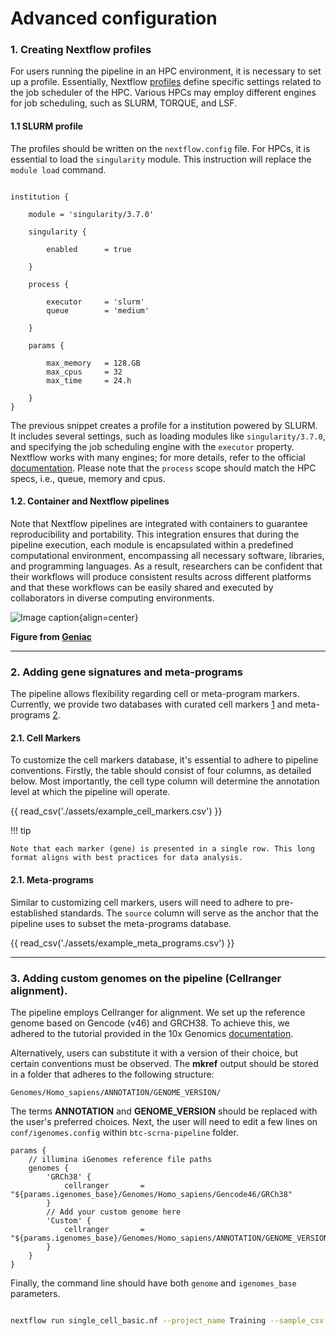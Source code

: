 # Advanced configuration

### 1. Creating Nextflow profiles

For users running the pipeline in an HPC environment, it is necessary to set up a profile. Essentially, Nextflow [profiles](https://www.nextflow.io/docs/latest/config.html#config-profiles) define specific settings related to the job scheduler of the HPC. Various HPCs may employ different engines for job scheduling, such as SLURM, TORQUE, and LSF. 

#### 1.1 SLURM profile

The profiles should be written on the `nextflow.config` file. For HPCs, it is essential to load the `singularity` module. This instruction will replace the `module load` command.

```{ .bash .copy }

institution {

    module = 'singularity/3.7.0'

    singularity {

        enabled      = true

    }

    process {

        executor     = 'slurm'
        queue        = 'medium'

    }

    params {

        max_memory   = 128.GB
        max_cpus     = 32
        max_time     = 24.h

    }
}

```

The previous snippet creates a profile for a institution powered by SLURM. It includes several settings, such as loading modules like `singularity/3.7.0`, and specifying the job scheduling engine with the `executor` property. Nextflow works with many engines; for more details, refer to the official [documentation](https://nf-co.re/docs/usage/tutorials/step_by_step_institutional_profile). Please note that the `process` scope should match the HPC specs, i.e., queue, memory and cpus.

#### 1.2. Container and Nextflow pipelines

Note that Nextflow pipelines are integrated with containers to guarantee reproducibility and portability. This integration ensures that during the pipeline execution, each module is encapsulated within a predefined computational environment, encompassing all necessary software, libraries, and programming languages. As a result, researchers can be confident that their workflows will produce consistent results across different platforms and that these workflows can be easily shared and executed by collaborators in diverse computing environments.

![Image caption](figures/schema-geniac-container.gif){align=center}

**Figure from [Geniac](https://open-research-europe.ec.europa.eu/articles/1-76)**

---

### 2. Adding gene signatures and meta-programs


The pipeline allows flexibility regarding cell or meta-program markers. Currently, we provide two databases with curated cell markers [1](https://github.com/break-through-cancer/btc-scrna-pipeline/blob/main/assets/cell_markers_database.csv) and meta-programs [2](https://github.com/break-through-cancer/btc-scrna-pipeline/blob/main/assets/meta_programs_database.csv).

#### 2.1. Cell Markers

To customize the cell markers database, it's essential to adhere to pipeline conventions. Firstly, the table should consist of four columns, as detailed below. Most importantly, the cell type column will determine the annotation level at which the pipeline will operate.

{{ read_csv('./assets/example_cell_markers.csv') }}

!!! tip

    Note that each marker (gene) is presented in a single row. This long format aligns with best practices for data analysis.

#### 2.1. Meta-programs

Similar to customizing cell markers, users will need to adhere to pre-established standards. The `source` column will serve as the anchor that the pipeline uses to subset the meta-programs database.

{{ read_csv('./assets/example_meta_programs.csv') }}

---

### 3. Adding custom genomes on the pipeline (Cellranger alignment).

The pipeline employs Cellranger for alignment. We set up the reference genome based on Gencode (v46) and GRCH38. To achieve this, we adhered to the tutorial provided in the 10x Genomics [documentation](https://support.10xgenomics.com/single-cell-gene-expression/software/release-notes/build#grch38_%23%7Bfiles.refdata_GRCh38.version%7D). 

Alternatively, users can substitute it with a version of their choice, but certain conventions must be observed. The **mkref** output should be stored in a folder that adheres to the following structure: 

```
Genomes/Homo_sapiens/ANNOTATION/GENOME_VERSION/
```

The terms **ANNOTATION** and **GENOME_VERSION** should be replaced with the user's preferred choices. Next, the user will need to edit a few lines on `conf/igenomes.config` within `btc-scrna-pipeline` folder. 

```
params {
    // illumina iGenomes reference file paths
    genomes {
        'GRCh38' {
            cellranger       = "${params.igenomes_base}/Genomes/Homo_sapiens/Gencode46/GRCh38"
        }
        // Add your custom genome here
        'Custom' {
            cellranger       = "${params.igenomes_base}/Genomes/Homo_sapiens/ANNOTATION/GENOME_VERSION"
        }
    }
}

```

Finally, the command line should have both `genome` and `igenomes_base` parameters.

```{.bash .copy}

nextflow run single_cell_basic.nf --project_name Training --sample_csv sample_table.csv --meta_data meta_data.csv --cancer_type Ovarian --genome Custom path/to/Genomes/Homo_sapiens/ANNOTATION/GENOME_VERSION" --igenomes_base -resume -profile seadragon

```
